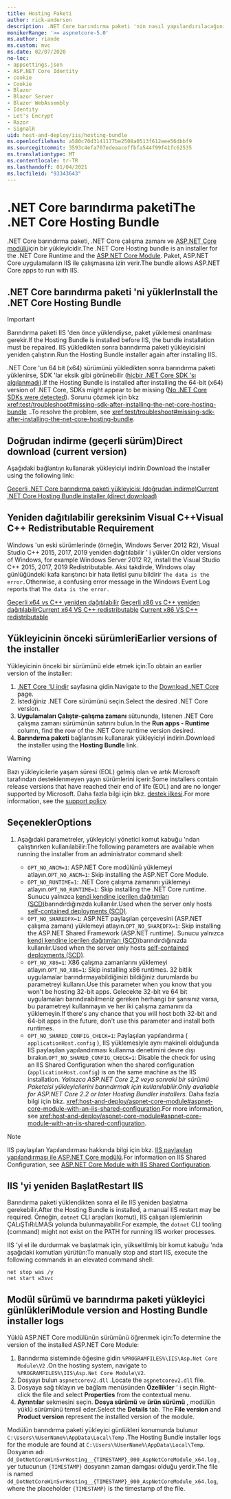 ```yaml
---
title: Hosting Paketi
author: rick-anderson
description: .NET Core barındırma paketi 'nin nasıl yapılandırılacağını öğrenin.
monikerRange: '>= aspnetcore-5.0'
ms.author: riande
ms.custom: mvc
ms.date: 02/07/2020
no-loc:
- appsettings.json
- ASP.NET Core Identity
- cookie
- Cookie
- Blazor
- Blazor Server
- Blazor WebAssembly
- Identity
- Let's Encrypt
- Razor
- SignalR
uid: host-and-deploy/iis/hosting-bundle
ms.openlocfilehash: a580c70d3141177be2508a0513f612eee56dbbf9
ms.sourcegitcommit: 3593c4efa707edeaaceffbfa544f99f41fc62535
ms.translationtype: MT
ms.contentlocale: tr-TR
ms.lasthandoff: 01/04/2021
ms.locfileid: "93343643"
---
```

# <a name="the-net-core-hosting-bundle"></a><span data-ttu-id="ed78b-103">.NET Core barındırma paketi</span><span class="sxs-lookup"><span data-stu-id="ed78b-103">The .NET Core Hosting Bundle</span></span>

<span data-ttu-id="ed78b-104">.NET Core barındırma paketi, .NET Core çalışma zamanı ve [ASP.NET Core modülü](xref:host-and-deploy/aspnet-core-module)için bir yükleyicidir.</span><span class="sxs-lookup"><span data-stu-id="ed78b-104">The .NET Core Hosting bundle is an installer for the .NET Core Runtime and the [ASP.NET Core Module](xref:host-and-deploy/aspnet-core-module).</span></span> <span data-ttu-id="ed78b-105">Paket, ASP.NET Core uygulamaların IIS ile çalışmasına izin verir.</span><span class="sxs-lookup"><span data-stu-id="ed78b-105">The bundle allows ASP.NET Core apps to run with IIS.</span></span>

## <a name="install-the-net-core-hosting-bundle"></a><span data-ttu-id="ed78b-106">.NET Core barındırma paketi 'ni yükler</span><span class="sxs-lookup"><span data-stu-id="ed78b-106">Install the .NET Core Hosting Bundle</span></span>

> [!IMPORTANT]
> <span data-ttu-id="ed78b-107">Barındırma paketi IIS 'den önce yüklendiyse, paket yüklemesi onarılması gerekir.</span><span class="sxs-lookup"><span data-stu-id="ed78b-107">If the Hosting Bundle is installed before IIS, the bundle installation must be repaired.</span></span> <span data-ttu-id="ed78b-108">IIS yükledikten sonra barındırma paketi yükleyicisini yeniden çalıştırın.</span><span class="sxs-lookup"><span data-stu-id="ed78b-108">Run the Hosting Bundle installer again after installing IIS.</span></span>
>
> <span data-ttu-id="ed78b-109">.NET Core 'un 64 bit (x64) sürümünü yükledikten sonra barındırma paketi yüklenirse, SDK 'lar eksik gibi görünebilir ([hiçbir .NET Core SDK 'sı algılanmadı](xref:test/troubleshoot#no-net-core-sdks-were-detected)).</span><span class="sxs-lookup"><span data-stu-id="ed78b-109">If the Hosting Bundle is installed after installing the 64-bit (x64) version of .NET Core, SDKs might appear to be missing ([No .NET Core SDKs were detected](xref:test/troubleshoot#no-net-core-sdks-were-detected)).</span></span> <span data-ttu-id="ed78b-110">Sorunu çözmek için bkz <xref:test/troubleshoot#missing-sdk-after-installing-the-net-core-hosting-bundle> ..</span><span class="sxs-lookup"><span data-stu-id="ed78b-110">To resolve the problem, see <xref:test/troubleshoot#missing-sdk-after-installing-the-net-core-hosting-bundle>.</span></span>

## <a name="direct-download-current-version"></a><span data-ttu-id="ed78b-111">Doğrudan indirme (geçerli sürüm)</span><span class="sxs-lookup"><span data-stu-id="ed78b-111">Direct download (current version)</span></span>

<span data-ttu-id="ed78b-112">Aşağıdaki bağlantıyı kullanarak yükleyiciyi indirin:</span><span class="sxs-lookup"><span data-stu-id="ed78b-112">Download the installer using the following link:</span></span>

[<span data-ttu-id="ed78b-113">Geçerli .NET Core barındırma paketi yükleyicisi (doğrudan indirme)</span><span class="sxs-lookup"><span data-stu-id="ed78b-113">Current .NET Core Hosting Bundle installer (direct download)</span></span>](https://dotnet.microsoft.com/permalink/dotnetcore-current-windows-runtime-bundle-installer)

## <a name="visual-c-redistributable-requirement"></a><span data-ttu-id="ed78b-114">Yeniden dağıtılabilir gereksinim Visual C++</span><span class="sxs-lookup"><span data-stu-id="ed78b-114">Visual C++ Redistributable Requirement</span></span>

<span data-ttu-id="ed78b-115">Windows 'un eski sürümlerinde (örneğin, Windows Server 2012 R2), Visual Studio C++ 2015, 2017, 2019 yeniden dağıtılabilir ' i yükler.</span><span class="sxs-lookup"><span data-stu-id="ed78b-115">On older versions of Windows, for example Windows Server 2012 R2, install the Visual Studio C++ 2015, 2017, 2019 Redistributable.</span></span> <span data-ttu-id="ed78b-116">Aksi takdirde, Windows olay günlüğündeki kafa karıştırıcı bir hata iletisi şunu bildirir `The data is the error.`</span><span class="sxs-lookup"><span data-stu-id="ed78b-116">Otherwise, a confusing error message in the Windows Event Log reports that `The data is the error.`</span></span>

<span data-ttu-id="ed78b-117">[Geçerli x64 vs C++ yeniden dağıtılabilir](https://aka.ms/vs/16/release/vc_redist.x64.exe) 
 [Geçerli x86 vs C++ yeniden dağıtılabilir](https://aka.ms/vs/16/release/vc_redist.x86.exe)</span><span class="sxs-lookup"><span data-stu-id="ed78b-117">[Current x64 VS C++ redistributable](https://aka.ms/vs/16/release/vc_redist.x64.exe)
[Current x86 VS C++ redistributable](https://aka.ms/vs/16/release/vc_redist.x86.exe)</span></span>

## <a name="earlier-versions-of-the-installer"></a><span data-ttu-id="ed78b-118">Yükleyicinin önceki sürümleri</span><span class="sxs-lookup"><span data-stu-id="ed78b-118">Earlier versions of the installer</span></span>

<span data-ttu-id="ed78b-119">Yükleyicinin önceki bir sürümünü elde etmek için:</span><span class="sxs-lookup"><span data-stu-id="ed78b-119">To obtain an earlier version of the installer:</span></span>

1. <span data-ttu-id="ed78b-120">[.NET Core 'U indir](https://dotnet.microsoft.com/download/dotnet-core) sayfasına gidin.</span><span class="sxs-lookup"><span data-stu-id="ed78b-120">Navigate to the [Download .NET Core](https://dotnet.microsoft.com/download/dotnet-core) page.</span></span>
1. <span data-ttu-id="ed78b-121">İstediğiniz .NET Core sürümünü seçin.</span><span class="sxs-lookup"><span data-stu-id="ed78b-121">Select the desired .NET Core version.</span></span>
1. <span data-ttu-id="ed78b-122">**Uygulamaları Çalıştır-çalışma zamanı** sütununda, Istenen .NET Core çalışma zamanı sürümünün satırını bulun.</span><span class="sxs-lookup"><span data-stu-id="ed78b-122">In the **Run apps - Runtime** column, find the row of the .NET Core runtime version desired.</span></span>
1. <span data-ttu-id="ed78b-123">**Barındırma paketi** bağlantısını kullanarak yükleyiciyi indirin.</span><span class="sxs-lookup"><span data-stu-id="ed78b-123">Download the installer using the **Hosting Bundle** link.</span></span>

> [!WARNING]
> <span data-ttu-id="ed78b-124">Bazı yükleyicilerle yaşam süresi (EOL) gelmiş olan ve artık Microsoft tarafından desteklenmeyen yayın sürümlerini içerir.</span><span class="sxs-lookup"><span data-stu-id="ed78b-124">Some installers contain release versions that have reached their end of life (EOL) and are no longer supported by Microsoft.</span></span> <span data-ttu-id="ed78b-125">Daha fazla bilgi için bkz. [destek ilkesi](https://dotnet.microsoft.com/platform/support/policy/dotnet-core).</span><span class="sxs-lookup"><span data-stu-id="ed78b-125">For more information, see the [support policy](https://dotnet.microsoft.com/platform/support/policy/dotnet-core).</span></span>

## <a name="options"></a><span data-ttu-id="ed78b-126">Seçenekler</span><span class="sxs-lookup"><span data-stu-id="ed78b-126">Options</span></span>

1. <span data-ttu-id="ed78b-127">Aşağıdaki parametreler, yükleyiciyi yönetici komut kabuğu 'ndan çalıştırırken kullanılabilir:</span><span class="sxs-lookup"><span data-stu-id="ed78b-127">The following parameters are available when running the installer from an administrator command shell:</span></span>

   * <span data-ttu-id="ed78b-128">`OPT_NO_ANCM=1`: ASP.NET Core modülünü yüklemeyi atlayın.</span><span class="sxs-lookup"><span data-stu-id="ed78b-128">`OPT_NO_ANCM=1`: Skip installing the ASP.NET Core Module.</span></span>
   * <span data-ttu-id="ed78b-129">`OPT_NO_RUNTIME=1`: .NET Core çalışma zamanını yüklemeyi atlayın.</span><span class="sxs-lookup"><span data-stu-id="ed78b-129">`OPT_NO_RUNTIME=1`: Skip installing the .NET Core runtime.</span></span> <span data-ttu-id="ed78b-130">Sunucu yalnızca [kendi kendine içerilen dağıtımları (SCD)](/dotnet/core/deploying/#self-contained-deployments-scd)barındırdığınızda kullanılır.</span><span class="sxs-lookup"><span data-stu-id="ed78b-130">Used when the server only hosts [self-contained deployments (SCD)](/dotnet/core/deploying/#self-contained-deployments-scd).</span></span>
   * <span data-ttu-id="ed78b-131">`OPT_NO_SHAREDFX=1`: ASP.NET paylaşılan çerçevesini (ASP.NET çalışma zamanı) yüklemeyi atlayın.</span><span class="sxs-lookup"><span data-stu-id="ed78b-131">`OPT_NO_SHAREDFX=1`: Skip installing the ASP.NET Shared Framework (ASP.NET runtime).</span></span> <span data-ttu-id="ed78b-132">Sunucu yalnızca [kendi kendine içerilen dağıtımları (SCD)](/dotnet/core/deploying/#self-contained-deployments-scd)barındırdığınızda kullanılır.</span><span class="sxs-lookup"><span data-stu-id="ed78b-132">Used when the server only hosts [self-contained deployments (SCD)](/dotnet/core/deploying/#self-contained-deployments-scd).</span></span>
   * <span data-ttu-id="ed78b-133">`OPT_NO_X86=1`: X86 çalışma zamanlarını yüklemeyi atlayın.</span><span class="sxs-lookup"><span data-stu-id="ed78b-133">`OPT_NO_X86=1`: Skip installing x86 runtimes.</span></span> <span data-ttu-id="ed78b-134">32 bitlik uygulamalar barındırmayabildiğinizi bildiğiniz durumlarda bu parametreyi kullanın.</span><span class="sxs-lookup"><span data-stu-id="ed78b-134">Use this parameter when you know that you won't be hosting 32-bit apps.</span></span> <span data-ttu-id="ed78b-135">Gelecekte 32-bit ve 64 bit uygulamaları barındırabilmeniz gereken herhangi bir şansınız varsa, bu parametreyi kullanmayın ve her iki çalışma zamanını da yüklemeyin.</span><span class="sxs-lookup"><span data-stu-id="ed78b-135">If there's any chance that you will host both 32-bit and 64-bit apps in the future, don't use this parameter and install both runtimes.</span></span>
   * <span data-ttu-id="ed78b-136">`OPT_NO_SHARED_CONFIG_CHECK=1`: Paylaşılan yapılandırma ( `applicationHost.config` ), IIS yüklemesiyle aynı makineli olduğunda IIS paylaşılan yapılandırması kullanma denetimini devre dışı bırakın.</span><span class="sxs-lookup"><span data-stu-id="ed78b-136">`OPT_NO_SHARED_CONFIG_CHECK=1`: Disable the check for using an IIS Shared Configuration when the shared configuration (`applicationHost.config`) is on the same machine as the IIS installation.</span></span> <span data-ttu-id="ed78b-137">*Yalnızca ASP.NET Core 2,2 veya sonraki bir sürümü Paketcisi yükleyicilerini barındırmak için kullanılabilir.*</span><span class="sxs-lookup"><span data-stu-id="ed78b-137">*Only available for ASP.NET Core 2.2 or later Hosting Bundler installers.*</span></span> <span data-ttu-id="ed78b-138">Daha fazla bilgi için bkz. <xref:host-and-deploy/aspnet-core-module#aspnet-core-module-with-an-iis-shared-configuration>.</span><span class="sxs-lookup"><span data-stu-id="ed78b-138">For more information, see <xref:host-and-deploy/aspnet-core-module#aspnet-core-module-with-an-iis-shared-configuration>.</span></span>

> [!NOTE]
> <span data-ttu-id="ed78b-139">IIS paylaşılan Yapılandırması hakkında bilgi için bkz. [IIS paylaşılan yapılandırması ile ASP.NET Core modülü](xref:host-and-deploy/aspnet-core-module#aspnet-core-module-with-an-iis-shared-configuration).</span><span class="sxs-lookup"><span data-stu-id="ed78b-139">For information on IIS Shared Configuration, see [ASP.NET Core Module with IIS Shared Configuration](xref:host-and-deploy/aspnet-core-module#aspnet-core-module-with-an-iis-shared-configuration).</span></span>

## <a name="restart-iis"></a><span data-ttu-id="ed78b-140">IIS 'yi yeniden Başlat</span><span class="sxs-lookup"><span data-stu-id="ed78b-140">Restart IIS</span></span>

<span data-ttu-id="ed78b-141">Barındırma paketi yüklendikten sonra el ile IIS yeniden başlatma gerekebilir.</span><span class="sxs-lookup"><span data-stu-id="ed78b-141">After the Hosting Bundle is installed, a manual IIS restart may be required.</span></span> <span data-ttu-id="ed78b-142">Örneğin, `dotnet` CLI araçları (komut), IIS çalışan işlemlerinin ÇALıŞTıRıLMASı yolunda bulunmayabilir.</span><span class="sxs-lookup"><span data-stu-id="ed78b-142">For example, the `dotnet` CLI tooling (command) might not exist on the PATH for running IIS worker processes.</span></span>

<span data-ttu-id="ed78b-143">IIS 'yi el ile durdurmak ve başlatmak için, yükseltilmiş bir komut kabuğu 'nda aşağıdaki komutları yürütün:</span><span class="sxs-lookup"><span data-stu-id="ed78b-143">To manually stop and start IIS, execute the following commands in an elevated command shell:</span></span>

```console
net stop was /y
net start w3svc
```

## <a name="module-version-and-hosting-bundle-installer-logs"></a><span data-ttu-id="ed78b-144">Modül sürümü ve barındırma paketi yükleyici günlükleri</span><span class="sxs-lookup"><span data-stu-id="ed78b-144">Module version and Hosting Bundle installer logs</span></span>

<span data-ttu-id="ed78b-145">Yüklü ASP.NET Core modülünün sürümünü öğrenmek için:</span><span class="sxs-lookup"><span data-stu-id="ed78b-145">To determine the version of the installed ASP.NET Core Module:</span></span>

1. <span data-ttu-id="ed78b-146">Barındırma sisteminde öğesine gidin `%PROGRAMFILES%\IIS\Asp.Net Core Module\V2` .</span><span class="sxs-lookup"><span data-stu-id="ed78b-146">On the hosting system, navigate to `%PROGRAMFILES%\IIS\Asp.Net Core Module\V2`.</span></span>
1. <span data-ttu-id="ed78b-147">Dosyayı bulun `aspnetcorev2.dll` .</span><span class="sxs-lookup"><span data-stu-id="ed78b-147">Locate the `aspnetcorev2.dll` file.</span></span>
1. <span data-ttu-id="ed78b-148">Dosyaya sağ tıklayın ve bağlam menüsünden **Özellikler** ' i seçin.</span><span class="sxs-lookup"><span data-stu-id="ed78b-148">Right-click the file and select **Properties** from the contextual menu.</span></span>
1. <span data-ttu-id="ed78b-149">**Ayrıntılar** sekmesini seçin. **Dosya sürümü** ve **ürün sürümü** , modülün yüklü sürümünü temsil eder.</span><span class="sxs-lookup"><span data-stu-id="ed78b-149">Select the **Details** tab. The **File version** and **Product version** represent the installed version of the module.</span></span>

<span data-ttu-id="ed78b-150">Modülün barındırma paketi yükleyici günlükleri konumunda bulunur `C:\Users\%UserName%\AppData\Local\Temp` .</span><span class="sxs-lookup"><span data-stu-id="ed78b-150">The Hosting Bundle installer logs for the module are found at `C:\Users\%UserName%\AppData\Local\Temp`.</span></span> <span data-ttu-id="ed78b-151">Dosyanın adı `dd_DotNetCoreWinSvrHosting__{TIMESTAMP}_000_AspNetCoreModule_x64.log` , yer tutucunun `{TIMESTAMP}` dosyanın zaman damgası olduğu yerdir.</span><span class="sxs-lookup"><span data-stu-id="ed78b-151">The file is named `dd_DotNetCoreWinSvrHosting__{TIMESTAMP}_000_AspNetCoreModule_x64.log`, where the placeholder `{TIMESTAMP}` is the timestamp of the file.</span></span>
